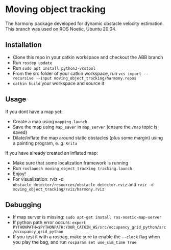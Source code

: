 # Moving object tracking

The harmony package developed for dynamic obstacle velocity estimation. This branch was used on ROS Noetic, Ubuntu 20.04.

## Installation

- Clone this repo in your catkin workspace and checkout the ABB branch
- Run `rosdep update`
- Run `sudo apt install python3-vcstool`
- From the src folder of your catkin workspace, run `vcs import --recursive --input moving_object_tracking/harmony.repos`
- `catkin build` your workspace and source it

## Usage

If you dont have a map yet:
- Create a map using `mapping.launch`
- Save the map using `map_saver` in `map_server` (ensure the `/map` topic is saved)
- Dilate/inflate the map around static obstacles (plus some margin) using a painting program, e. g. `Krita`

If you have already created an inflated map:
- Make sure that some localization framework is running
- Run `roslaunch moving_object_tracking tracking.launch`
- Enjoy!
- For visualization: rviz -d `obstacle_detector/resources/obstacle_detector.rviz` and `rviz -d moving_object_tracking/rviz/harmony.rviz`

## Debugging

- If map server is missing: `sudo apt-get install ros-noetic-map-server`
- If python path error occurs: `export PYTHONPATH=$PYTHONPATH:YOUR_CATKIN_WS/src/occupancy_grid_python/src/occupancy_grid_python`
- If you test it with a rosbag, make sure to enable the `--clock` flag when you play the bag, and run `rosparam set use_sim_time True`